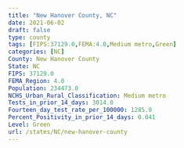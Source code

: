 ```yaml
---
title: "New Hanover County, NC"
date: 2021-06-02
draft: false
type: county
tags: [FIPS:37129.0,FEMA:4.0,Medium metro,Green]
categories: [NC]
County: New Hanover County
State: NC
FIPS: 37129.0
FEMA_Region: 4.0
Population: 234473.0
NCHS_Urban_Rural_Classification: Medium metro
Tests_in_prior_14_days: 3014.0
Fourteen_day_test_rate_per_100000: 1285.0
Percent_Positivity_in_prior_14_days: 0.041
Level: Green
url: /states/NC/new-hanover-county
---
```



